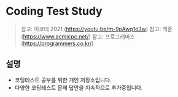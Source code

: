 # Coding Test Study

> 참고: 이코테 2021 (https://youtu.be/m-9pAwq1o3w)
> 참고: 백준 (https://www.acmicpc.net/)
> 참고: 프로그래머스 (https://programmers.co.kr/)

## 설명

- 코딩테스트 공부를 위한 개인 저장소입니다.
- 다양한 코딩테스트 문제 답안을 지속적으로 추가중입니다.
  &nbsp;

